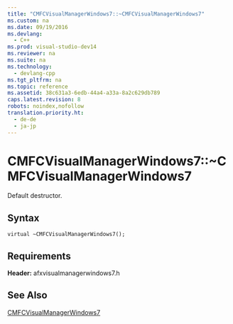 ```yaml
---
title: "CMFCVisualManagerWindows7::~CMFCVisualManagerWindows7"
ms.custom: na
ms.date: 09/19/2016
ms.devlang: 
  - C++
ms.prod: visual-studio-dev14
ms.reviewer: na
ms.suite: na
ms.technology: 
  - devlang-cpp
ms.tgt_pltfrm: na
ms.topic: reference
ms.assetid: 38c631a3-6edb-44a4-a33a-8a2c629db789
caps.latest.revision: 8
robots: noindex,nofollow
translation.priority.ht: 
  - de-de
  - ja-jp
---
```

# CMFCVisualManagerWindows7::~CMFCVisualManagerWindows7
Default destructor.  
  
## Syntax  
  
```  
virtual ~CMFCVisualManagerWindows7();  
```  
  
## Requirements  
 **Header:** afxvisualmanagerwindows7.h  
  
## See Also  
 [CMFCVisualManagerWindows7](../vs140/CMFCVisualManagerWindows7-Class.md)